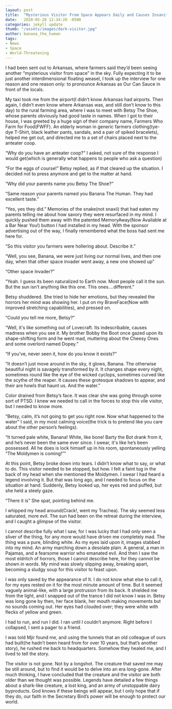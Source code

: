 ```yaml
---
layout: post
title:  "Mysterious Visitor From Space Appears Daily and Causes Insanity, Farmers are Freaking Out"
date:   2020-05-28 12:34:20 -0500
categories: jekyll update
thumb: "/assets/images/dark-visitor.jpg"
author: banana_the_human
tags:
- News
- Space
- World-Threatening
---
```

I had been sent out to Arkansas, where farmers said they’d been seeing another “mysterious visitor from space” in the sky. Fully expecting it to be just another interdimensional floating weasel, I took up the interview for one reason and one reason only: to pronounce Arkansas as Our Can Sauce in front of the locals.

My taxi took me from the airport(I didn’t know Arkansas had airports. Then again, I didn’t even know where Arkansas was, and still don’t know to this day) to the rural farming area, where I was to meet with Betsy The Shoe, whose parents obviously had good taste in names. When I got to their house, I was greeted by a huge sign of their company name, Farmers Who Farm for Food(FWFF). An elderly woman in generic farmers clothing(tye-dye T-Shirt, black leather pants, sandals, and a pair of spiked bracelets), helped me get out, and directed me to a set of chairs placed next to the anteater coop.

“Why do you have an anteater coop?” I asked, not sure of the response I would get(which is generally what happens to people who ask a question)

“For the eggs of course!” Betsy replied, as if that cleared up the situation. I decided not to press anymore and get to the matter at hand.

“Why did your parents name you Betsy The Shoe?”

“Same reason your parents named you Banana The Human. They had excellent taste.”

“Yes, yes they did.” Memories of the snake(not snaxii) that had eaten my parents telling me about how savory they were resurfaced in my mind. I quickly pushed them away with the patented MemoryAway(Now Available at a Bar Near You!) button I had installed in my head. With the sponsor advertising out of the way, I finally remembered what the boss had sent me here for.

“So this visitor you farmers were hollering about. Describe it.”

“Well, you see, Banana, we were just living our normal lives, and then one day, when that other space invader went away, a new one showed up”

“Other space Invader?”

“Yeah. I guess its been naturalized to Earth now. Most people call it the sun. But the sun isn’t anything like this one. This ones….different.”

Betsy shuddered. She tried to hide her emotions, but they revealed the horrors her mind was showing her. I put on my BraveFace(Now with improved stretching capabilities), and pressed on.

“Could you tell me more, Betsy?”

“Well, it's like something out of Lovecraft. Its indescribable, causes madness when you see it. My brother Bobby the Boot once gazed upon its shape-shifting form and he went mad, muttering about the Cheesy Ones and some overlord named Dopey.”

“If you’ve, never seen it, how do you know it exists?”

“It doesn’t just move around in the sky, it glows, Banana. The otherwise beautiful night is savagely transformed by it. It changes shape every night, sometimes round like the eye of the wicked cyclops, sometimes curved like the scythe of the reaper. It causes these grotesque shadows to appear, and their are howls that haunt us. And the water.”

Color drained from Betsy’s face. It was clear she was going through some sort of PTSD. I knew we needed to call in the forces to stop this vile visitor, but I needed to know more.

“Betsy, calm, it’s not going to get you right now. Now what happened to the water” I said, in my most calming voice(the trick is to pretend like you care about the other person’s feelings).

“It turned pale white, Banana! White, like bone! Barty the Bot drank from it, and he’s never been the same ever since. I swear, it's like he’s been possessed. All he does is lock himself up in his room, spontaneously yelling “The Moldymen is coming!””

At this point, Betsy broke down into tears. I didn’t know what to say, or what to do. This visitor needed to be stopped, but how. I felt a faint tug in the back of my head when she mentioned the Moldymen. I swear I had heard a legend involving it. But that was long ago, and I needed to focus on the situation at hand. Suddenly, Betsy looked up, her eyes red and puffed, but she held a steely gaze.

“There it is” She spat, pointing behind me.

I whipped my head around(Crack!, went my Trachea). The sky seemed less saturated, more evil. The sun had been on the retreat during the interview, and I caught a glimpse of the visitor.

I cannot describe fully what I saw, for I was lucky that I had only seen a sliver of the thing, for any more would have driven me completely mad. The thing was a pure, blinding white. As my eyes laid upon it, images stabbed into my mind. An army marching down a desolate plain. A general, a man in Pajamas, and a fearsome warrior who emanated evil. And then I saw the most eldritch of horrors, those I cannot describe here, for they cannot be shown in words. My mind was slowly slipping away, breaking apart, becoming a sludgy soup for this visitor to feast upon.

I was only saved by the appearance of It. I do not know what else to call it, for my eyes rested on it for the most minute amount of time. But it seemed vaguely animal-like, with a large protrusion from its back. It shielded me from the light, and I snapped out of the trance I did not know I was in. Betsy was long gone by then, her face blank, her mouth making movements but no sounds coming out. Her eyes had clouded over; they were white with flecks of yellow and green.

I had to run, and run I did. I ran until I couldn’t anymore. Right before I collapsed, I sent a pager to a friend.

I was told Mjir found me, and using the tunnels that an old colleague of ours had built(he hadn’t been heard from for over 10 years, but that’s another story), he rushed me back to headquarters. Somehow they healed me, and I lived to tell the story.

The visitor is not gone. Not by a longshot. The creature that saved me may be still around, but to find it would be to delve into an era long-gone. After much thinking, I have concluded that the creature and the visitor are both older than we thought was possible. Legends have detailed a few things about a shark-like creature, a lost king, and an army of unstoppable dairy byproducts. God knows if these beings will appear, but I only hope that if they do, our faith in the Secretary Bird’s power will be enough to protect our world.
